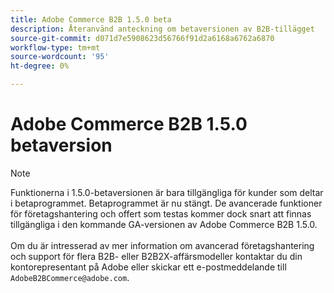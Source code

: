 ```yaml
---
title: Adobe Commerce B2B 1.5.0 beta
description: Återanvänd anteckning om betaversionen av B2B-tillägget
source-git-commit: d071d7e5908623d56766f91d2a6168a6762a6870
workflow-type: tm+mt
source-wordcount: '95'
ht-degree: 0%

---
```


# Adobe Commerce B2B 1.5.0 betaversion

>[!NOTE]
>
>Funktionerna i 1.5.0-betaversionen är bara tillgängliga för kunder som deltar i betaprogrammet. Betaprogrammet är nu stängt. De avancerade funktioner för företagshantering och offert som testas kommer dock snart att finnas tillgängliga i den kommande GA-versionen av Adobe Commerce B2B 1.5.0.<br><br>Om du är intresserad av mer information om avancerad företagshantering och support för flera B2B- eller B2B2X-affärsmodeller kontaktar du din kontorepresentant på Adobe eller skickar ett e-postmeddelande till `AdobeB2BCommerce@adobe.com`.
